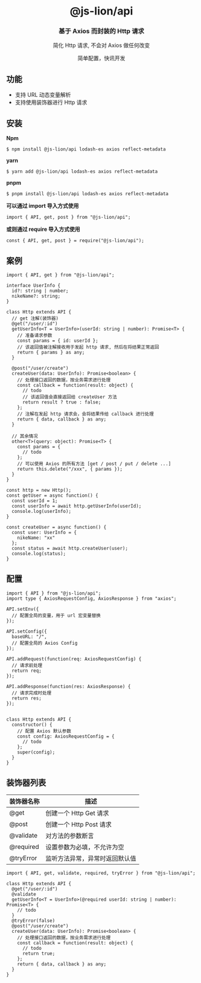 <h1 align="center">@js-lion/api</h1>

<div align="center">
<h3>基于 Axios 而封装的 Http 请求</h3>
<p>简化 Http 请求, 不会对 Axios 做任何改变</p>
<p>简单配置，快讯开发</p>
</div>

## 功能

- 支持 URL 动态变量解析
- 支持使用装饰器进行 Http 请求

## 安装

**Npm**
```
$ npm install @js-lion/api lodash-es axios reflect-metadata
```

**yarn**
```
$ yarn add @js-lion/api lodash-es axios reflect-metadata
```

**pnpm**
```
$ pnpm install @js-lion/api lodash-es axios reflect-metadata
```

**可以通过 import 导入方式使用**

```
import { API, get, post } from "@js-lion/api";
```

**或则通过 require 导入方式使用**

```
const { API, get, post } = require("@js-lion/api");
```

## 案例

```
import { API, get } from "@js-lion/api";

interface UserInfo {
  id?: string | number;
  nikeName?: string;
}

class Http extends API {
  // get 注解(装饰器)
  @get("/user/:id")
  getUserInfo<T = UserInfo>(userId: string | number): Promise<T> {
    // 准备请求参数
    const params = { id: userId };
    // 该返回值被注解接收用于发起 http 请求, 然后在将结果正常返回
    return { params } as any;
  }

  @post("/user/create")
  createUser(data: UserInfo): Promise<boolean> {
    // 处理接口返回的数据，按业务需求进行处理
    const callback = function(result: object) {
      // todo
      // 该返回值会直接返回给 createUser 方法
      return result ? true : false;
    };
    // 注解在发起 http 请求会，会将结果传给 callback 进行处理
    return { data, callback } as any;
  }

  // 其余情况
  other<T>(query: object): Promise<T> {
    const params = {
      // todo
    };
    // 可以使用 Axios 的所有方法 [get / post / put / delete ...]
    return this.delete("/xxx", { params });
  }
}

const http = new Http();
const getUser = async function() {
  const userId = 1;
  const userInfo = await http.getUserInfo(userId);
  console.log(userInfo);
}

const createUser = async function() {
  const user: UserInfo = {
    nikeName: "xx"
  };
  const status = await http.createUser(user);
  console.log(status);
}
```

## 配置

```
import { API } from "@js-lion/api";
import type { AxiosRequestConfig, AxiosResponse } from "axios";

API.setEnv({
  // 配置全局的变量，用于 url 宏变量替换
});

API.setConfig({
  baseURL: "/",
  // 配置全局的 Axios Config
});

API.addRequest(function(req: AxiosRequestConfig) {
  // 请求前处理
  return req;
});

API.addResponse(function(res: AxiosResponse) {
  // 请求完成时处理
  return res;
});


class Http extends API {
  constructor() {
    // 配置 Axios 默认参数
    const config: AxiosRequestConfig = {
      // todo
    };
    super(config);
  }
}
```

## 装饰器列表

装饰器名称 | 描述
-- | --
@get | 创建一个 Http Get 请求
@post | 创建一个 Http Post 请求
@validate | 对方法的参数断言
@required | 设置参数为必填，不允许为空
@tryError | 监听方法异常，异常时返回默认值


```
import { API, get, validate, required, tryError } from "@js-lion/api";

class Http extends API {
  @get("/user/:id")
  @validate
  getUserInfo<T = UserInfo>(@required userId: string | number): Promise<T> {
    // todo
  }
  @tryError(false)
  @post("/user/create")
  createUser(data: UserInfo): Promise<boolean> {
    // 处理接口返回的数据，按业务需求进行处理
    const callback = function(result: object) {
      // todo
      return true;
    };
    return { data, callback } as any;
  }
}
```
